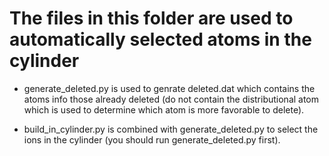 # The files in this folder are used to automatically selected atoms in the cylinder

* generate_deleted.py is used to genrate deleted.dat which contains the atoms info those already deleted (do not contain the distributional atom which is used to determine which atom is more favorable to delete).

* build_in_cylinder.py is combined with generate_deleted.py to select the ions in the cylinder (you should run generate_deleted.py first).
